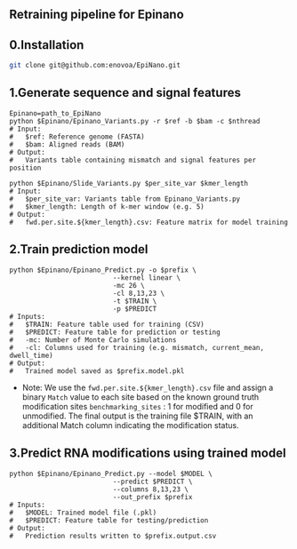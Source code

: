 ## Retraining pipeline for Epinano
## 0.Installation
```sh
git clone git@github.com:enovoa/EpiNano.git
```
## 1.Generate sequence and signal features
```
Epinano=path_to_EpiNano
python $Epinano/Epinano_Variants.py -r $ref -b $bam -c $nthread
# Input:
#   $ref: Reference genome (FASTA)
#   $bam: Aligned reads (BAM)
# Output:
#   Variants table containing mismatch and signal features per position

python $Epinano/Slide_Variants.py $per_site_var $kmer_length
# Input:
#   $per_site_var: Variants table from Epinano_Variants.py
#   $kmer_length: Length of k-mer window (e.g. 5)
# Output:
#   fwd.per.site.${kmer_length}.csv: Feature matrix for model training
```
## 2.Train prediction model
```
python $Epinano/Epinano_Predict.py -o $prefix \
                          --kernel linear \
                          -mc 26 \
                          -cl 8,13,23 \
                          -t $TRAIN \
                          -p $PREDICT
# Inputs:
#   $TRAIN: Feature table used for training (CSV)
#   $PREDICT: Feature table for prediction or testing
#   -mc: Number of Monte Carlo simulations
#   -cl: Columns used for training (e.g. mismatch, current_mean, dwell_time)
# Output:
#   Trained model saved as $prefix.model.pkl
```
- Note: We use the `fwd.per.site.${kmer_length}.csv` file and assign a binary `Match` value to each site based on the known ground truth modification sites `benchmarking_sites` : 1 for modified and 0 for unmodified. The final output is the training file $TRAIN, with an additional Match column indicating the modification status.
## 3.Predict RNA modifications using trained model
```
python $Epinano/Epinano_Predict.py --model $MODEL \
                          --predict $PREDICT \
                          --columns 8,13,23 \
                          --out_prefix $prefix
# Inputs:
#   $MODEL: Trained model file (.pkl)
#   $PREDICT: Feature table for testing/prediction
# Output:
#   Prediction results written to $prefix.output.csv
```
